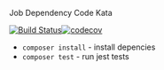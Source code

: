Job Dependency Code Kata

[![Build Status](https://travis-ci.org/TomEWilkinson/job_dependency_kata_php.svg?branch=master)](https://travis-ci.org/TomEWilkinson/job_dependency_kata_php)[![codecov](https://codecov.io/gh/TomEWilkinson/job_dependency_kata_php/branch/master/graph/badge.svg)](https://codecov.io/gh/TomEWilkinson/job_dependency_kata_php)

- `composer install` - install depencies
- `composer test` - run jest tests
